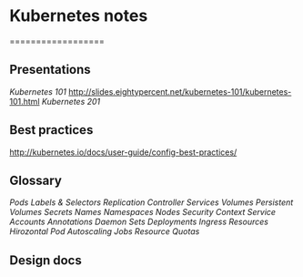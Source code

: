 # Kubernetes notes
==================


## Presentations
*Kubernetes 101*
http://slides.eightypercent.net/kubernetes-101/kubernetes-101.html
*Kubernetes 201*

## Best practices
http://kubernetes.io/docs/user-guide/config-best-practices/

## Glossary
*Pods*
*Labels & Selectors*
*Replication Controller*
*Services*
*Volumes*
*Persistent Volumes*
*Secrets*
*Names*
*Namespaces*
*Nodes*
*Security Context*
*Service Accounts*
*Annotations*
*Daemon Sets*
*Deployments*
*Ingress Resources*
*Hirozontal Pod Autoscaling*
*Jobs*
*Resource Quotas*

## Design docs
